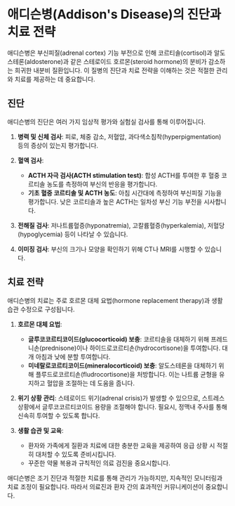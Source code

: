 # 애디슨병(Addison's Disease)의 진단과 치료 전략

애디슨병은 부신피질(adrenal cortex) 기능 부전으로 인해 코르티솔(cortisol)과 알도스테론(aldosterone)과 같은 스테로이드 호르몬(steroid hormone)의 분비가 감소하는 희귀한 내분비 질환입니다. 이 질병의 진단과 치료 전략을 이해하는 것은 적절한 관리와 치료를 제공하는 데 중요합니다.

## 진단

애디슨병의 진단은 여러 가지 임상적 평가와 실험실 검사를 통해 이루어집니다.

1. **병력 및 신체 검사**: 피로, 체중 감소, 저혈압, 과다색소침착(hyperpigmentation) 등의 증상이 있는지 평가합니다.

2. **혈액 검사**:
   - **ACTH 자극 검사(ACTH stimulation test)**: 합성 ACTH를 투여한 후 혈중 코르티솔 농도를 측정하여 부신의 반응을 평가합니다.
   - **기초 혈중 코르티솔 및 ACTH 농도**: 아침 시간대에 측정하여 부신피질 기능을 평가합니다. 낮은 코르티솔과 높은 ACTH는 일차성 부신 기능 부전을 시사합니다.

3. **전해질 검사**: 저나트륨혈증(hyponatremia), 고칼륨혈증(hyperkalemia), 저혈당(hypoglycemia) 등이 나타날 수 있습니다.

4. **이미징 검사**: 부신의 크기나 모양을 확인하기 위해 CT나 MRI를 시행할 수 있습니다.

## 치료 전략

애디슨병의 치료는 주로 호르몬 대체 요법(hormone replacement therapy)과 생활 습관 수정으로 구성됩니다.

1. **호르몬 대체 요법**:
   - **글루코코르티코이드(glucocorticoid) 보충**: 코르티솔을 대체하기 위해 프레드니손(prednisone)이나 하이드로코르티손(hydrocortisone)을 투여합니다. 대개 아침과 낮에 분할 투여합니다.
   - **미네랄로코르티코이드(mineralocorticoid) 보충**: 알도스테론을 대체하기 위해 플루드로코르티손(fludrocortisone)을 처방합니다. 이는 나트륨 균형을 유지하고 혈압을 조절하는 데 도움을 줍니다.

2. **위기 상황 관리**: 스테로이드 위기(adrenal crisis)가 발생할 수 있으므로, 스트레스 상황에서 글루코코르티코이드 용량을 조절해야 합니다. 필요시, 정맥내 주사를 통해 신속히 투여할 수 있도록 합니다.

3. **생활 습관 및 교육**:
   - 환자와 가족에게 질환과 치료에 대한 충분한 교육을 제공하여 응급 상황 시 적절히 대처할 수 있도록 준비시킵니다.
   - 꾸준한 약물 복용과 규칙적인 의료 검진을 중요시합니다.

애디슨병은 조기 진단과 적절한 치료를 통해 관리가 가능하지만, 지속적인 모니터링과 치료 조정이 필요합니다. 따라서 의료진과 환자 간의 효과적인 커뮤니케이션이 중요합니다.